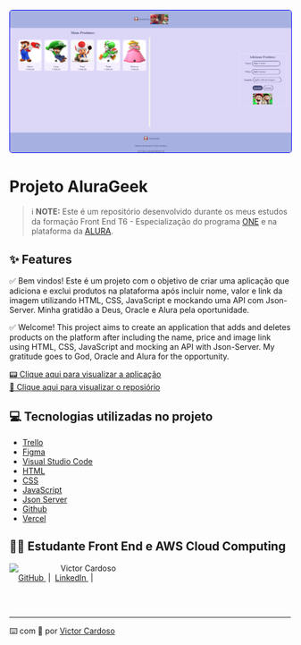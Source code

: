 <p align="center">
    <img 
        src="src/img/img-alurageek.png"
        width="800" 
        style="border-radius:5px; border: 1px solid blue"
    />
</p>

# Projeto AluraGeek

 > ℹ️ **NOTE:** Este é um repositório desenvolvido durante os meus estudos da formação Front End T6 - Especialização do programa [ONE](https://www.oracle.com/br/education/oracle-next-education/) e na plataforma da [ALURA](https://www.alura.com.br/).

## ✨ Features
✅ Bem vindos! Este é um projeto com o objetivo de criar uma aplicação que adiciona e exclui produtos na plataforma após incluir nome, valor e link da imagem utilizando HTML, CSS, JavaScript e mockando uma API com Json-Server. Minha gratidão a Deus, Oracle e Alura pela oportunidade.

✅ Welcome! This project aims to create an application that adds and deletes products on the platform after including the name, price and image link using HTML, CSS, JavaScript and mocking an API with Json-Server. My gratitude goes to God, Oracle and Alura for the opportunity.

<a href="https://projeto-challenge-one-alura-geek-alura-oracle.vercel.app/" title="View Project now"> 📟 Clique aqui para visualizar a aplicação</a><br/>
<a href="https://github.com/VictorSamuraiWol/Projeto-Challenge-ONE-AluraGeek-Alura-Oracle" title="View Repository now"> 📜 Clique aqui para visualizar o reposiório</a>

## 💻 Tecnologias utilizadas no projeto

- [Trello](https://trello.com/) 
- [Figma](https://www.figma.com/)
- [Visual Studio Code](https://code.visualstudio.com/)
- [HTML](https://html.com/) 
- [CSS](https://www.w3.org/Style/CSS/Overview.en.html)
- [JavaScript](https://www.javascript.com/)
- [Json Server](https://www.npmjs.com/package/json-server)
- [Github](https://github.com/)
- [Vercel](https://vercel.com/)

## 👨‍💻 Estudante Front End e AWS Cloud Computing

<p>
    <img 
      align=left 
      margin=10 
      width=80 
      src="https://github.com/VictorSamuraiWol.png"
    />
    <p>&nbsp&nbsp&nbspVictor Cardoso<br>
    &nbsp&nbsp&nbsp
    <a 
        href="https://github.com/VictorSamuraiWol">
        GitHub
    </a>
    &nbsp;|&nbsp;
    <a 
        href="https://www.linkedin.com/in/victor-cardoso-cloud-front/">
        LinkedIn
    </a>
    &nbsp;|&nbsp;
    </p>
</p>
<br/><br/>

---

⌨️ com 💚 por [Victor Cardoso](https://github.com/VictorSamuraiWol)